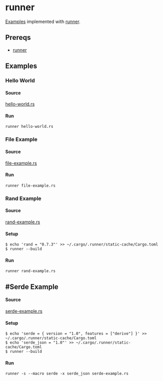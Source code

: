 # runner

[Examples](../README.md#examples) implemented with [runner](https://github.com/stevedonovan/runner).

## Prereqs

- [runner](https://github.com/stevedonovan/runner)

## Examples
### Hello World

#### Source

[hello-world.rs](hello-world.rs)

#### Run
```
runner hello-world.rs
```

### File Example

#### Source

[file-example.rs](file-example.rs)

#### Run
```
runner file-example.rs
```

### Rand Example

#### Source

[rand-example.rs](rand-example.rs)

#### Setup
```
$ echo 'rand = "0.7.3"' >> ~/.cargo/.runner/static-cache/Cargo.toml
$ runner --build
```

#### Run
```
runner rand-example.rs
```

## #Serde Example

#### Source

[serde-example.rs](serde-example.rs)

#### Setup
```
$ echo 'serde = { version = "1.0", features = ["derive"] }' >> ~/.cargo/.runner/static-cache/Cargo.toml
$ echo 'serde_json = "1.0"' >> ~/.cargo/.runner/static-cache/Cargo.toml
$ runner --build
```

#### Run
```
runner -s --macro serde -x serde_json serde-example.rs
```